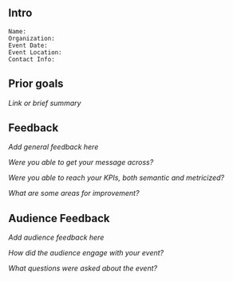## Intro

```
Name:
Organization:
Event Date:
Event Location:
Contact Info:
```

## Prior goals

*Link or brief summary*

## Feedback

*Add general feedback here*

*Were you able to get your message across?*

*Were you able to reach your KPIs, both semantic and metricized?*

*What are some areas for improvement?*

## Audience Feedback

*Add audience feedback here*

*How did the audience engage with your event?*

*What questions were asked about the event?*